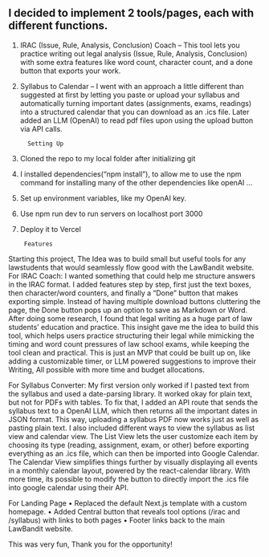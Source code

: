 ## I decided to implement 2 tools/pages, each with different functions. 

1. IRAC (Issue, Rule, Analysis, Conclusion) Coach – This tool lets you practice writing out legal analysis (Issue, Rule, Analysis, Conclusion) with some extra features like word count, character count, and a done button that exports your work.
2. Syllabus to Calendar – I went with an approach a little different than suggested at first by letting you paste or upload your syllabus and automatically turning important dates (assignments, exams, readings) into a structured calendar that you can download as an .ics file. Later added an LLM (OpenAI) to read pdf files upon using the upload button via API calls.


		 Setting Up

1. Cloned the repo to my local folder after initializing git
2. I installed dependencies(“npm install”), to allow me to use the npm command for installing many of the other dependencies like openAI …
3. Set up environment variables, like my OpenAI key.
4. Use npm run dev to run servers on localhost port 3000
5. Deploy it to Vercel

		Features
Starting this project, The Idea was to build small but useful tools for any lawstudents that would seamlessly flow good with the LawBandit website.
For IRAC Coach:
I wanted something that could help me structure answers in the IRAC format. I added features step by step, first just the text boxes, then character/word counters, and finally a “Done” button that makes exporting simple. Instead of having multiple download buttons cluttering the page, the Done button pops up an option to save as Markdown or Word. After doing some research, I found that legal writing as a huge part of law students’ education and practice. This insight gave me the idea to build this tool, which helps users practice structuring their legal while mimicking the timing and word count pressures of law school exams, while keeping the tool clean and practical. This is just an MVP that could be built up on, like adding a customizable timer, or LLM powered suggestions to improve their Writing, All possible with more time and budget allocations.

For Syllabus Converter:
My first version only worked if I pasted text from the syllabus and used a date-parsing library. It worked okay for plain text, but not for PDFs with tables. To fix that, I added an API route that sends the syllabus text to a OpenAI LLM, which then returns all the important dates in JSON format. This way, uploading a syllabus PDF now works just as well as pasting plain text. I also included different ways to view the syllabus as list view and calendar view. The List View lets the user customize each item by choosing its type (reading, assignment, exam, or other) before exporting everything as an .ics file, which can then be imported into Google Calendar. The Calendar View simplifies things further by visually displaying all events in a monthly calendar layout, powered by the react-calendar library. With more time, its possible to modify the button to directly import the .ics file into google calendar using their API.

For Landing Page
•	Replaced the default Next.js template with a custom homepage.
•	Added Central button that reveals tool options (/irac and /syllabus) with links to both pages
•	Footer links back to the main LawBandit website.



This was very fun, Thank you for the opportunity!

